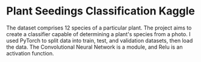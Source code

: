 # Plant Seedings Classification Kaggle
The dataset comprises 12 species of a particular plant. The project aims to create a classifier capable of determining a plant's species from a photo. I used PyTorch to split data into train, test, and validation datasets, then load the data. 
The Convolutional Neural Network is a module, and Relu is an activation function.

